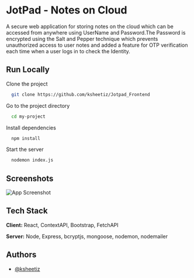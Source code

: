 
# JotPad - Notes on Cloud

A secure web application for storing notes on the cloud which can be accessed from anywhere using UserName and Password.The Password is encrypted using the Salt and Pepper technique which prevents unauthorized access to
user notes and added a feature for OTP verification each time when a user logs in to check the Identity.

## Run Locally

Clone the project

```bash
  git clone https://github.com/ksheetiz/Jotpad_Frontend
```

Go to the project directory

```bash
  cd my-project
```

Install dependencies

```bash
  npm install
```

Start the server

```bash
  nodemon index.js
```


## Screenshots

![App Screenshot](https://via.placeholder.com/468x300?text=App+Screenshot+Here)


## Tech Stack

**Client:** React, ContextAPI, Bootstrap, FetchAPI

**Server:** Node, Express, bcryptjs, mongoose, nodemon, nodemailer


## Authors

- [@ksheetiz](https://github.com/ksheetiz)

